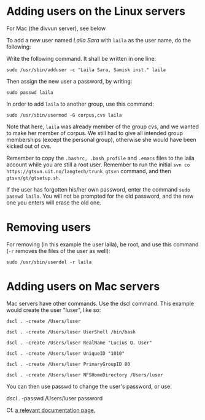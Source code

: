 Adding users on the Linux servers
=================================

For Mac (the divvun server), see below

To add a new user named *Laila Sara* with `laila` as the user name, do
the following:

Write the following command. It shall be written in one line:

    sudo /usr/sbin/adduser -c "Laila Sara, Samisk inst." laila

Then assign the new user a password, by writing:

    sudo passwd laila

In order to add `laila` to another group, use this command:

    sudo /usr/sbin/usermod -G corpus,cvs laila

Note that here, `laila` was already member of the group cvs, and we
wanted to make her member of corpus. We still had to give all intended
group memberships (except the personal group), otherwise she would have
been kicked out of cvs.

Remember to copy the `.bashrc, .bash_profile` and `.emacs` files to the
laila account while you are still a root user. Remember to run the
initial `svn co             https://gtsvn.uit.no/langtech/trunk gtsvn`
command, and then `gtsvn/gt/gtsetup.sh`.

If the user has forgotten his/her own password, enter the command
`sudo passwd laila`. You will not be prompted for the old password, and
the new one you enters will erase the old one.

Removing users
==============

For removing (in this example the user laila), be root, and use this
command (`-r` removes the files of the user as well):

    sudo /usr/sbin/userdel -r laila

Adding users on Mac servers
===========================

Mac servers have other commands. Use the dscl command. This example
would create the user "luser", like so:

    dscl . -create /Users/luser

    dscl . -create /Users/luser UserShell /bin/bash

    dscl . -create /Users/luser RealName "Lucius Q. User"

    dscl . -create /Users/luser UniqueID "1010"

    dscl . -create /Users/luser PrimaryGroupID 80

    dscl . -create /Users/luser NFSHomeDirectory /Users/luser

You can then use passwd to change the user's password, or use:

dscl . -passwd /Users/luser password

Cf. [a relevant documentation
page.](http://serverfault.com/questions/20702/how-do-i-create-user-accounts-from-the-terminal-in-mac-os-x-10-5)
